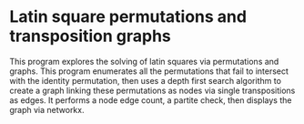 # Latin square permutations and transposition graphs
This program explores the solving of latin squares via permutations and graphs.   This program enumerates all the permutations that fail to intersect with the identity permutation, then uses a depth first search algorithm to create a graph linking these permutations as nodes via single transpositions as edges.  It performs a node edge count, a partite check, then displays the graph via networkx.

